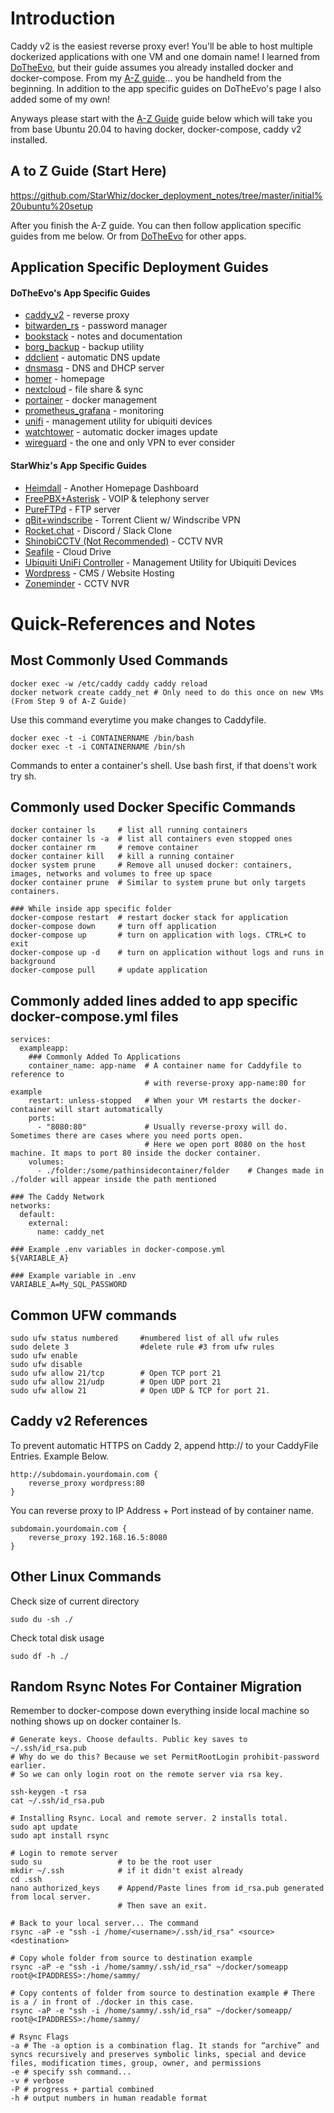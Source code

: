 # Introduction
Caddy v2 is the easiest reverse proxy ever! You'll be able to host multiple dockerized applications with one VM and one domain name! I learned from [DoTheEvo](https://github.com/DoTheEvo/selfhosted-apps-docker/tree/master/caddy_v2), but their guide assumes you already installed docker and docker-compose. From my [A-Z guide](https://github.com/StarWhiz/docker_deployment_notes/tree/master/initial%20ubuntu%20setup)... you be handheld from the beginning. In addition to the app specific guides on DoTheEvo's page I also added some of my own!

Anyways please start with the [A-Z Guide](https://github.com/StarWhiz/docker_deployment_notes/tree/master/initial%20ubuntu%20setup) guide below which will take you from base Ubuntu 20.04 to having docker, docker-compose, caddy v2 installed.

## A to Z Guide (Start Here)
https://github.com/StarWhiz/docker_deployment_notes/tree/master/initial%20ubuntu%20setup

After you finish the A-Z guide. You can then follow application specific guides from me below. Or from [DoTheEvo](https://github.com/DoTheEvo/selfhosted-apps-docker) for other apps.

## Application Specific Deployment Guides

#### DoTheEvo's App Specific Guides
* [caddy_v2](https://github.com/DoTheEvo/selfhosted-apps-docker/tree/master/caddy_v2) - reverse proxy
* [bitwarden_rs](https://github.com/DoTheEvo/selfhosted-apps-docker/tree/master/bitwarden_rs) - password manager
* [bookstack](https://github.com/DoTheEvo/selfhosted-apps-docker/tree/master/bookstack) - notes and documentation
* [borg_backup](https://github.com/DoTheEvo/selfhosted-apps-docker/tree/master/borg_backup) - backup utility
* [ddclient](https://github.com/DoTheEvo/selfhosted-apps-docker/tree/master/ddclient) - automatic DNS update
* [dnsmasq](https://github.com/DoTheEvo/selfhosted-apps-docker/tree/master/dnsmasq) - DNS and DHCP server
* [homer](https://github.com/DoTheEvo/selfhosted-apps-docker/tree/master/homer) - homepage
* [nextcloud](https://github.com/DoTheEvo/selfhosted-apps-docker/tree/master/nextcloud) - file share & sync
* [portainer](https://github.com/DoTheEvo/selfhosted-apps-docker/tree/master/portainer) - docker management
* [prometheus_grafana](https://github.com/DoTheEvo/selfhosted-apps-docker/tree/master/prometheus_grafana) - monitoring
* [unifi](https://github.com/DoTheEvo/selfhosted-apps-docker/tree/master/unifi) - management utility for ubiquiti devices
* [watchtower](https://github.com/DoTheEvo/selfhosted-apps-docker/tree/master/watchtower) - automatic docker images update
* [wireguard](https://github.com/DoTheEvo/selfhosted-apps-docker/tree/master/wireguard) - the one and only VPN to ever consider


#### StarWhiz's App Specific Guides
* [Heimdall](https://github.com/StarWhiz/docker_deployment_notes/tree/master/heimdall) - Another Homepage Dashboard
* [FreePBX+Asterisk](https://github.com/StarWhiz/docker_deployment_notes/tree/master/freepbx-asterisk) - VOIP & telephony server
* [PureFTPd](https://github.com/StarWhiz/docker_deployment_notes/tree/master/pureftpd) - FTP server
* [qBit+windscribe](https://github.com/StarWhiz/docker_deployment_notes/tree/master/qbit-windscribe) - Torrent Client w/ Windscribe VPN
* [Rocket.chat](https://github.com/StarWhiz/docker_deployment_notes/tree/master/rocketchat) - Discord / Slack Clone
* [ShinobiCCTV (Not Recommended)](https://github.com/StarWhiz/docker_deployment_notes/tree/master/shinobi) - CCTV NVR
* [Seafile](https://github.com/StarWhiz/docker_deployment_notes/tree/master/seafile) - Cloud Drive
* [Ubiquiti UniFi Controller](https://github.com/StarWhiz/docker_deployment_notes/tree/master/unifi-controller) - Management Utility for Ubiquiti Devices
* [Wordpress](https://github.com/StarWhiz/docker_deployment_notes/tree/master/wordpress) - CMS / Website Hosting
* [Zoneminder](https://github.com/StarWhiz/docker_deployment_notes/tree/master/zoneminder) - CCTV NVR

# Quick-References and Notes

## Most Commonly Used Commands
```
docker exec -w /etc/caddy caddy caddy reload
docker network create caddy_net # Only need to do this once on new VMs (From Step 9 of A-Z Guide)
```
Use this command everytime you make changes to Caddyfile.

```
docker exec -t -i CONTAINERNAME /bin/bash
docker exec -t -i CONTAINERNAME /bin/sh
```
Commands to enter a container's shell. Use bash first, if that doens't work try sh.

## Commonly used Docker Specific Commands
```
docker container ls     # list all running containers
docker container ls -a  # list all containers even stopped ones
docker container rm     # remove container
docker container kill   # kill a running container
docker system prune     # Remove all unused docker: containers, images, networks and volumes to free up space
docker container prune  # Similar to system prune but only targets containers.

### While inside app specific folder
docker-compose restart  # restart docker stack for application
docker-compose down     # turn off application
docker-compose up       # turn on application with logs. CTRL+C to exit
docker-compose up -d    # turn on application without logs and runs in background
docker-compose pull     # update application
```

## Commonly added lines added to app specific docker-compose.yml files
```
services:
  exampleapp:
    ### Commonly Added To Applications
    container_name: app-name  # A container name for Caddyfile to reference to 
                              # with reverse-proxy app-name:80 for example
    restart: unless-stopped   # When your VM restarts the docker-container will start automatically
    ports:
      - "8080:80"             # Usually reverse-proxy will do. Sometimes there are cases where you need ports open.
                              # Here we open port 8080 on the host machine. It maps to port 80 inside the docker container.
    volumes:
      - ./folder:/some/pathinsidecontainer/folder    # Changes made in ./folder will appear inside the path mentioned

### The Caddy Network
networks:
  default:
    external:
      name: caddy_net
	  
### Example .env variables in docker-compose.yml
${VARIABLE_A}

### Example variable in .env
VARIABLE_A=My_SQL_PASSWORD
```

## Common UFW commands
```
sudo ufw status numbered     #numbered list of all ufw rules
sudo delete 3                #delete rule #3 from ufw rules
sudo ufw enable
sudo ufw disable
sudo ufw allow 21/tcp        # Open TCP port 21
sudo ufw allow 21/udp        # Open UDP port 21
sudo ufw allow 21            # Open UDP & TCP for port 21.
```

## Caddy v2 References
To prevent automatic HTTPS on Caddy 2, append http:// to your CaddyFile Entries. Example Below.
```
http://subdomain.yourdomain.com {
    reverse_proxy wordpress:80
}
```

You can reverse proxy to IP Address + Port instead of by container name.
```
subdomain.yourdomain.com {
    reverse_proxy 192.168.16.5:8080
}
```

## Other Linux Commands
Check size of current directory
```
sudo du -sh ./
```
Check total disk usage
```
sudo df -h ./
```

## Random Rsync Notes For Container Migration
Remember to docker-compose down everything inside local machine so nothing shows up on docker container ls. 
```
# Generate keys. Choose defaults. Public key saves to ~/.ssh/id_rsa.pub
# Why do we do this? Because we set PermitRootLogin prohibit-password earlier.
# So we can only login root on the remote server via rsa key.

ssh-keygen -t rsa
cat ~/.ssh/id_rsa.pub

# Installing Rsync. Local and remote server. 2 installs total.
sudo apt update
sudo apt install rsync

# Login to remote server
sudo su                 # to be the root user
mkdir ~/.ssh            # if it didn't exist already
cd .ssh
nano authorized_keys    # Append/Paste lines from id_rsa.pub generated from local server.
                        # Then save an exit.
						
# Back to your local server... The command
rsync -aP -e "ssh -i /home/<username>/.ssh/id_rsa" <source> <destination>

# Copy whole folder from source to destination example
rsync -aP -e "ssh -i /home/sammy/.ssh/id_rsa" ~/docker/someapp root@<IPADDRESS>:/home/sammy/ 

# Copy contents of folder from source to destination example # There is a / in front of ./docker in this case.
rsync -aP -e "ssh -i /home/sammy/.ssh/id_rsa" ~/docker/someapp/ root@<IPADDRESS>:/home/sammy/

# Rsync Flags
-a # The -a option is a combination flag. It stands for “archive” and syncs recursively and preserves symbolic links, special and device files, modification times, group, owner, and permissions
-e # specify ssh command...
-v # verbose
-P # progress + partial combined
-h # output numbers in human readable format
```
